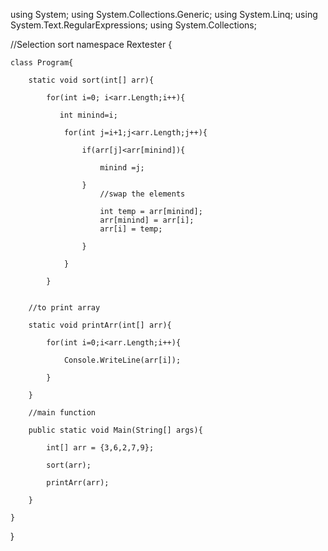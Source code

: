 using System;
using System.Collections.Generic;
using System.Linq;
using System.Text.RegularExpressions;
using System.Collections;

//Selection sort
namespace Rextester
{
    
    class Program{
        
        static void sort(int[] arr){
            
            for(int i=0; i<arr.Length;i++){
                
               int minind=i;
                
                for(int j=i+1;j<arr.Length;j++){
                
                    if(arr[j]<arr[minind]){
                        
                        minind =j;
                        
                    }
                        //swap the elements
                        
                        int temp = arr[minind];
                        arr[minind] = arr[i];
                        arr[i] = temp;
                        
                    }
                    
                }
                
            }
           
        
        //to print array
        
        static void printArr(int[] arr){
            
            for(int i=0;i<arr.Length;i++){
                
                Console.WriteLine(arr[i]);
                
            }
            
        }
        
        //main function
        
        public static void Main(String[] args){
            
            int[] arr = {3,6,2,7,9};
            
            sort(arr);
            
            printArr(arr);
            
        }
        
    }
    
}
